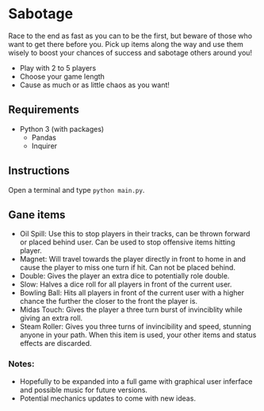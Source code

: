 # Sabotage

Race to the end as fast as you can to be the first, but beware of those who want to get there before you. Pick up items along the way and use them wisely to boost your chances of success and sabotage others around you!

- Play with 2 to 5 players
- Choose your game length
- Cause as much or as little chaos as you want!

## Requirements

- Python 3 (with packages)
  - Pandas
  - Inquirer

## Instructions

Open a terminal and type
`python main.py`.

## Gane items

- Oil Spill: Use this to stop players in their tracks, can be thrown forward or placed behind user. Can be used to stop offensive items hitting player.
- Magnet: Will travel towards the player directly in front to home in and cause the player to miss one turn if hit. Can not be placed behind.
- Double: Gives the player an extra dice to potentially role double.
- Slow: Halves a dice roll for all players in front of the current user.
- Bowling Ball: Hits all players in front of the current user with a higher chance the further the closer to the front the player is.
- Midas Touch: Gives the player a three turn burst of invinciblity while giving an extra roll.
- Steam Roller: Gives you three turns of invincibility and speed, stunning anyone in your path. When this item is used, your other items and status effects are discarded.

### Notes:

- Hopefully to be expanded into a full game with graphical user inferface and possible music for future versions.
- Potential mechanics updates to come with new ideas.
